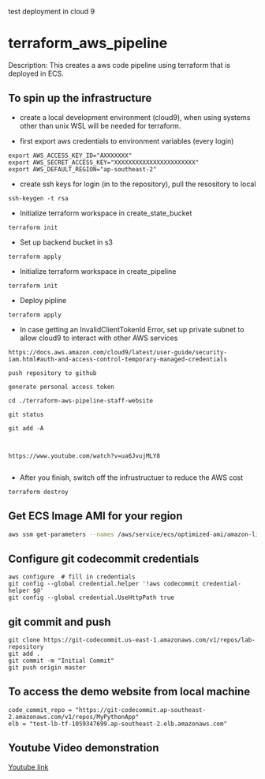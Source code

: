 
test deployment in cloud 9


# terraform_aws_pipeline

Description: This creates a aws code pipeline using terraform that is deployed in ECS. 



## To spin up the infrastructure

* create a local development environment (cloud9), when using systems other than unix WSL will be needed for terraform. 


* first export aws credentials to environment variables (every login)
```
export AWS_ACCESS_KEY_ID="AXXXXXXX"
export AWS_SECRET_ACCESS_KEY="XXXXXXXXXXXXXXXXXXXXXXX"
export AWS_DEFAULT_REGION="ap-southeast-2"
```

* create ssh keys for login (in to the repository), pull the resository to local
```
ssh-keygen -t rsa
```

* Initialize terraform workspace in create_state_bucket
```
terraform init
```
* Set up backend bucket in s3  
```
terraform apply
```

* Initialize terraform workspace in create_pipeline
```
terraform init
```
* Deploy pipline
```
terraform apply
```

* In case getting an InvalidClientTokenId Error, set up private subnet to allow cloud9 to interact with other AWS services
```
https://docs.aws.amazon.com/cloud9/latest/user-guide/security-iam.html#auth-and-access-control-temporary-managed-credentials

push repository to github

generate personal access token 

cd ./terraform-aws-pipeline-staff-website

git status

git add -A



https://www.youtube.com/watch?v=ua6JvujMLY8


```


* After you finish, switch off the infrustructuer to reduce the AWS cost
```
terraform destroy
```





## Get ECS Image AMI for your region
```bash
aws ssm get-parameters --names /aws/service/ecs/optimized-ami/amazon-linux-2/recommended
```

## Configure git codecommit credentials
```
aws configure  # fill in credentials
git config --global credential.helper '!aws codecommit credential-helper $@'
git config --global credential.UseHttpPath true
```

## git commit and push
```
git clone https://git-codecommit.us-east-1.amazonaws.com/v1/repos/lab-repository
git add .
git commit -m "Initial Commit"
git push origin master
```




## To access the demo website from local machine
``` follow the terraform outputs from the create_pipeline folder
code_commit_repo = "https://git-codecommit.ap-southeast-2.amazonaws.com/v1/repos/MyPythonApp"
elb = "test-lb-tf-1059347699.ap-southeast-2.elb.amazonaws.com"
```






## Youtube Video demonstration
[Youtube link](https://youtu.be/nm16l3YN6ps)

